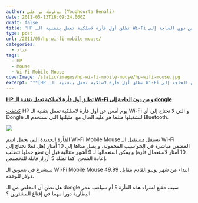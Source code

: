 ```yaml
---
author: يوغرطة بن علي (Youghourta Benali)
date: 2011-05-13T18:09:24.000Z
draft: false
title: 'HP تطلق أول فأرة لاسلكية تعمل بتقنية الـ Wi-Fi و من دون الحاجة إلى dongle '
type: post
url: /2011/05/hp-wi-fi-mobile-mouse/
categories:
  - عتاد
tags:
  - HP
  - Mouse
  - Wi-Fi Mobile Mouse
coverImage: /static/images/hp-wi-fi-mobile-mouse/hp-wifi-mouse.jpg
excerpt: "**[HP تطلق أول فأرة لاسلكية تعمل بتقنية الـ Wi-Fi و من دون الحاجة إلى dongle](https://www.it-scoop.com/2011/05/hp-wi-fi-mobile-mouse/)**\n\n[كشفت](http://www.hp.com/hpinfo/newsroom/press/2011/110512xb.html) HP يوم أمس عن أول فأرة لاسلكية تعمل بتقنية الـ Wi-Fi و التي لا تحتاج إلى أي Dongle لتشغيلها مثلما هو عليه الحال مع \_مثيلتها"
---
```

**[HP تطلق أول فأرة لاسلكية تعمل بتقنية الـ Wi-Fi و من دون الحاجة إلى dongle](https://www.it-scoop.com/2011/05/hp-wi-fi-mobile-mouse/)**

[كشفت](http://www.hp.com/hpinfo/newsroom/press/2011/110512xb.html) HP يوم أمس عن أول فأرة لاسلكية تعمل بتقنية الـ Wi-Fi و التي لا تحتاج إلى أي Dongle لتشغيلها مثلما هو عليه الحال مع  مثيلتها التي تستخدم الـ Bluetooth.

![](/static/images/hp-wi-fi-mobile-mouse/hp-wifi-mouse.jpg)

الفأرة الجديدة التي تحمل اسم Wi-Fi Mobile Mouse تستغل مستقبل الـ Wi-Fi المضمن مباشرة في الحواسيب المحمولة، و يصل مداها إلى 10 أمتار (هل فعلا نحتاج إلى 10 أمتار لاستعمال فأرة) و يمكن استعمالها لـ 9 أشهر متتالية قبل أن تضع حملها تتطلب إعادة الشحن. كما تملك 5 أزرار قابلة للتخصيص.

سيشرع في تسويق الـ Wi-Fi Mobile Mouse ابتداء من شهر يونيو القادم مقابل 49.99 دولار للوحدة.

هل تظن أن التخلص من الـ dongle سبب مقنع لشراء هذه الفأرة ؟ أم سيلعب عمر البطارية دورا مهما في إقناع المشترين ؟
